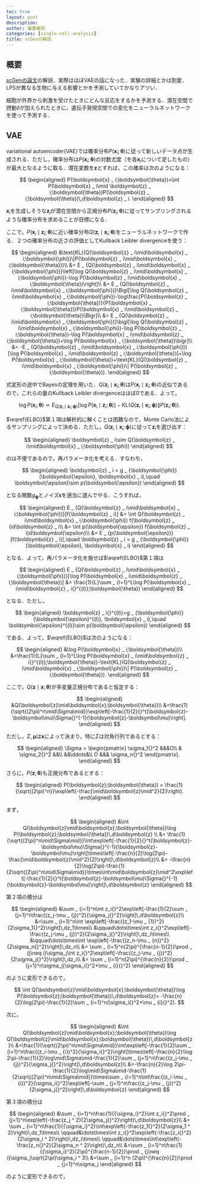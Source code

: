 ```yaml
---
toc: true
layout: post
description:
author: 優曇華院
categories: [single-cell-analysis]
title: scGenの解説
---
```


## 概要
[scGenの論文](https://www.nature.com/articles/s41592-019-0494-8)の解説．実際はほぼVAEの話になった．実験の詳細とかは割愛．LPSが異なる生物に与える影響とかを予測していてかなりアツい．

細胞が外界から刺激を受けたときにどんな反応をするかを予測する．潜在空間で摂動$\delta$が加えられたときに，遺伝子発現空間での変化をニューラルネットワークを使って予測する．

## VAE    　
variational autoencoder(VAE)では確率分布$P(\boldsymbol{x} _ i;\boldsymbol{\theta})$に従って新しいデータ点が生成される．ただし，確率分布は$P(\boldsymbol{x} _ i;\boldsymbol{\theta})$の対数尤度（を各$\boldsymbol{x} _ i$について足したもの）が最大となるように取る．潜在変数を$\boldsymbol{z}$とすれば，この確率は次のようになる：

$$
\begin{aligned}
  P(\boldsymbol{x} _ i;\boldsymbol{\theta})=\int P(\boldsymbol{x} _ i\mid \boldsymbol{z} _ i;\boldsymbol{\theta})P(\boldsymbol{z} _ i;\boldsymbol{\theta})\,d\boldsymbol{z} _ i.
\end{aligned}
$$

$\boldsymbol{x} _ i$を生成しそうな$\boldsymbol{z} _ i$が潜在空間から正規分布$P(\boldsymbol{z} _ i;\boldsymbol{\theta})$に従ってサンプリングされるような確率分布を求めることが目標になる．

ここで，$P(\boldsymbol{x} _ i\mid \boldsymbol{z} _ i;\boldsymbol{\theta})$に近い確率分布$Q(\boldsymbol{z} _ i\mid \boldsymbol{x} _ i;\boldsymbol{\theta})$をニューラルネットワークで作る．２つの確率分布の近さの評価としてKullback Leibler divergenceを使う：

$$
\begin{aligned}
    &\text{KL}(Q(\boldsymbol{z} _ i\mid\boldsymbol{x} _ i;\boldsymbol{\phi})\|P(\boldsymbol{z} _ i\mid\boldsymbol{x} _ i;\boldsymbol{\theta}))\\
    &= E _ {Q(\boldsymbol{z} _ i\mid\boldsymbol{x} _ i;\boldsymbol{\phi})}\left[\log Q(\boldsymbol{z} _ i\mid\boldsymbol{x} _ i;\boldsymbol{\phi})-\log P(\boldsymbol{z} _ i\mid\boldsymbol{x} _ i;\boldsymbol{\theta})\right]\\
    &= E _ {Q(\boldsymbol{z} _ i\mid\boldsymbol{x} _ i;\boldsymbol{\phi})}\Bigl[\log Q(\boldsymbol{z} _ i\mid\boldsymbol{x} _ i;\boldsymbol{\phi})-\log\frac{P(\boldsymbol{z} _ i;\boldsymbol{\theta})}{P(\boldsymbol{x} _ i;\boldsymbol{\theta})}P(\boldsymbol{x} _ i\mid\boldsymbol{z} _ i;\boldsymbol{\theta})\Bigr]\\
    &= E _ {Q(\boldsymbol{z} _ i\mid\boldsymbol{x} _ i;\boldsymbol{\phi})}\bigl[\log Q(\boldsymbol{z} _ i\mid\boldsymbol{x} _ i;\boldsymbol{\phi})-\log P(\boldsymbol{z} _ i;\boldsymbol{\theta})-\log P(\boldsymbol{x} _ i\mid\boldsymbol{z} _ i;\boldsymbol{\theta})+\log P(\boldsymbol{x} _ i;\boldsymbol{\theta})\bigr]\\
    &= -E _ {Q(\boldsymbol{z} _ i\mid\boldsymbol{x} _ i;\boldsymbol{\phi})}[\log P(\boldsymbol{x} _ i\mid\boldsymbol{z} _ i;\boldsymbol{\theta})]+\log P(\boldsymbol{x} _ i;\boldsymbol{\theta})+\text{KL}(Q(\boldsymbol{z} _ i\mid\boldsymbol{x} _ i;\boldsymbol{\phi})\| P(\boldsymbol{z} _ i;\boldsymbol{\theta})).
\end{aligned}
$$

式変形の途中でBayesの定理を用いた．$Q(\boldsymbol{z} _ i\mid \boldsymbol{x} _ i;\boldsymbol{\theta})$は$P(\boldsymbol{x} _ i\mid \boldsymbol{z} _ i; \boldsymbol{\theta})$の近似であるので，これらの量のKullback Leibler divergenceはほぼ$0$である．よって，

$$
\log P(\boldsymbol{x} _ i;\boldsymbol{\theta})\simeq E _ {Q(\boldsymbol{z} _ i\mid\boldsymbol{x} _ i;\boldsymbol{\phi})}[\log P(\boldsymbol{x} _ i\mid\boldsymbol{z} _ i;\boldsymbol{\theta})]-\text{KL}(Q(\boldsymbol{z} _ i\mid\boldsymbol{x} _ i;\boldsymbol{\phi})\| P(\boldsymbol{z} _ i;\boldsymbol{\theta})).
$$

$\eqref{ELBO}$第１項は解析的に解くことは困難なので，Monte Carlo法によるサンプリングによって決める．ただし，$Q(\boldsymbol{z} _ i\mid\boldsymbol{x} _ i;\boldsymbol{\phi})$に従って$\boldsymbol{z} _ i$を選び出す：

$$
\begin{aligned}
  \boldsymbol{z} _ i\sim Q(\boldsymbol{z} _ i\mid\boldsymbol{x} _ i;\boldsymbol{\phi})
\end{aligned}
$$

のは不便であるので，再パラメータ化を考える．すなわち，

$$
\begin{aligned}
  \boldsymbol{z} _ i = g _ {\boldsymbol{\phi}}(\boldsymbol{\epsilon}, \boldsymbol{x} _ i),\quad \boldsymbol{\epsilon}\sim p(\boldsymbol{\epsilon})
\end{aligned}
$$

となる関数$g _ {\boldsymbol{\phi}}$とノイズ$\boldsymbol{\epsilon}$を適当に選んでやる．こうすれば，


$$
\begin{aligned}
E _ {Q(\boldsymbol{z} _ i\mid\boldsymbol{x} _ i;\boldsymbol{\phi})}[f(\boldsymbol{z} _ i)] &= \int Q(\boldsymbol{z} _ i\mid\boldsymbol{x} _ i;\boldsymbol{\phi}) f(\boldsymbol{z} _ i)d\boldsymbol{z} _ i\\
    &= \int p(\boldsymbol{\epsilon}) f(\boldsymbol{z} _ i)d\boldsymbol{\epsilon}\\
    &= E _ {p(\boldsymbol{\epsilon})}[f(\boldsymbol{z} _ i)],\quad \boldsymbol{z} _ i = g _ {\boldsymbol{\phi}}(\boldsymbol{\epsilon}, \boldsymbol{x} _ i)
\end{aligned}
$$

となる．よって，再パラメータ化を施せば$\eqref{ELBO}$第１項は

$$
\begin{aligned}
    E _ {Q(\boldsymbol{z} _ i\mid\boldsymbol{x} _ i;\boldsymbol{\phi})}[\log P(\boldsymbol{x} _ i\mid\boldsymbol{z} _ i;\boldsymbol{\theta})] &= \frac{1}{L}\sum _ {l=1}^L\log P(\boldsymbol{x} _ i\mid\boldsymbol{z} _ i{}^{(l)};\boldsymbol{\theta})
\end{aligned}
$$

となる．ただし，

$$
\begin{aligned}
  \boldsymbol{z} _ i{}^{(l)}=g _ {\boldsymbol{\phi}}(\boldsymbol{\epsilon}^{(l)}, \boldsymbol{x} _ i),\quad \boldsymbol{\epsilon}^{(l)}\sim p(\boldsymbol{\epsilon})
\end{aligned}
$$

である．よって，$\eqref{ELBO}$は次のようになる：

$$
\begin{aligned}
    &\log P(\boldsymbol{x} _ i;\boldsymbol{\theta})\\
    &=\frac{1}{L}\sum _ {l=1}^L\log P(\boldsymbol{x} _ i\mid\boldsymbol{z} _ i{}^{(l)};\boldsymbol{\theta})-\text{KL}(Q(\boldsymbol{z} _ i\mid\boldsymbol{x} _ i;\boldsymbol{\phi})\| P(\boldsymbol{z} _ i;\boldsymbol{\theta})).
\end{aligned}
$$

ここで，$Q(\boldsymbol{z}\mid\boldsymbol{x};\boldsymbol{\theta})$が多変量正規分布であると仮定する：

$$
\begin{aligned}
    &Q(\boldsymbol{z}\mid\boldsymbol{x};\boldsymbol{\theta})\\
    &=\frac{1}{\sqrt{(2\pi)^n\mid\Sigma\mid}}\exp\left[-\frac{1}{2}{}^t(\boldsymbol{z}-\boldsymbol\mu)\Sigma{}^{-1}(\boldsymbol{z}-\boldsymbol\mu)\right].
\end{aligned}
$$

ただし，$\Sigma,\boldsymbol\mu$は$\boldsymbol{x}$によって決まり，特に$\Sigma$は対角行列であるとする：

$$
\begin{aligned}
  \Sigma =
  \begin{pmatrix}
    \sigma_1{}^2 &&&O\\
    & \sigma_2{}^2 &&\\
    &&\ddots&\\
    O &&& \sigma_n{}^2
  \end{pmatrix}.
\end{aligned}
$$

さらに，$P(\boldsymbol{z};\boldsymbol{\theta})$も正規分布であるとする：

$$
\begin{aligned}
  P(\boldsymbol{z};\boldsymbol{\theta}) = \frac{1}{\sqrt{(2\pi)^n}}\exp\left(-\frac{\mid\boldsymbol{z}\mid^2}{2}\right).
\end{aligned}
$$

まず，

$$
\begin{aligned}
    &\int Q(\boldsymbol{z}\mid\boldsymbol{x};\boldsymbol{\theta})\log P(\boldsymbol{z};\boldsymbol{\theta})\,d\boldsymbol{z} \\
    &= \frac{1}{\sqrt{(2\pi)^n\mid\Sigma\mid}}\int\exp\left[-\frac{1}{2}{}^t(\boldsymbol{z}-\boldsymbol\mu)\Sigma{}^{-1}(\boldsymbol{z}-\boldsymbol\mu)\right]\times\left[-\frac{n}{2}\log(2\pi)-\frac{\mid\boldsymbol{z}\mid^2}{2}\right]\,d\boldsymbol{z}\\
    &= -\frac{n}{2}\log(2\pi)-\frac{1}{2\sqrt{(2\pi)^n\mid\Sigma\mid}}\times\int\mid\boldsymbol{z}\mid^2\exp\left[-\frac{1}{2}{}^t(\boldsymbol{z}-\boldsymbol\mu)\Sigma{}^{-1}(\boldsymbol{z}-\boldsymbol\mu)\right]\,d\boldsymbol{z}
\end{aligned}
$$

第２項の積分は

$$
\begin{aligned}
    &\sum _ {i=1}^n\int z_i{}^2\exp\left[-\frac{1}{2}\sum _ {j=1}^n\frac{(z_j-\mu _ {j})^2}{\sigma_j{}^2}\right]\,d\boldsymbol{z}\\
    &=\sum _ {i=1}^n\int \exp\left[-\frac{(z_1-\mu _ {1})^2}{2\sigma_1{}^2}\right]\,dz_1\times\\
    &\qquad\dots\times\int z_i{}^2\exp\left[-\frac{(z_j-\mu _ {j})^2}{2\sigma_j{}^2}\right]\,dz_i\times\\
    &\qquad\dots\times\int \exp\left[-\frac{(z_n-\mu _ {n})^2}{2\sigma_n{}^2}\right]\,dz_n\\
    &= \sum _ {i=1}^n(2\pi)^{\frac{n-1}{2}}\prod _ {j\neq i}\sigma_j\int z_i{}^2\exp\left[-\frac{(z_j-\mu _ {j})^2}{2\sigma_j{}^2}\right]\,dz_i\\
    &= \sum _ {i=1}^n(2\pi)^{\frac{n}{2}}\prod _ {j=1}^n\sigma_j(\sigma_i{}^2+\mu _ {i}{}^2)
\end{aligned}
$$

のように変形できるので，

$$
\int Q(\boldsymbol{z}\mid\boldsymbol{x};\boldsymbol{\theta})\log P(\boldsymbol{z};\boldsymbol{\theta})\,d\boldsymbol{z}= -\frac{n}{2}\log(2\pi)-\frac{1}{2}\sum _ {i=1}^n(\sigma_i{}^2+\mu _ {i}{}^2).
$$

次に，

$$
\begin{aligned}
    &\int Q(\boldsymbol{z}\mid\boldsymbol{x};\boldsymbol{\theta})\log Q(\boldsymbol{z}\mid\boldsymbol{x};\boldsymbol{\theta})\,d\boldsymbol{z}\\
    &=\frac{1}{\sqrt{(2\pi)^n\mid\Sigma\mid}}\int\exp\left[-\frac{1}{2}\sum _ {i=1}^n\frac{(z_i-\mu _ {i})^2}{\sigma_i{}^2}\right]\times\left[-\frac{n}{2}\log 2\pi-\frac{1}{2}\log\mid\Sigma\mid-\frac{1}{2}\sum _ {j=1}^n\frac{(z_j-\mu _ {j})^2}{\sigma_j{}^2}\right]\,d\boldsymbol{z}\\
    &=-\frac{n}{2}\log 2\pi-\frac{1}{2}\log\mid\Sigma\mid-\frac{1}{2\sqrt{(2\pi)^n\mid\Sigma\mid}}\times\sum _ {i=1}^n\int\frac{(z_i-\mu _ {i})^2}{\sigma_i{}^2}\exp\left[-\sum _ {j=1}^n\frac{(z_j-\mu _ {j})^2}{2\sigma_j{}^2}\right]\,d\boldsymbol{z}
\end{aligned}
$$

第３項の積分は

$$
\begin{aligned}
&\sum _ {i=1}^n\frac{1}{{\sigma_i}^2}\int z_i{}^2\prod _ {j=1}^n\exp\left(-\frac{z_j ^ 2}{2\sigma_j{}^2}\right)\,d\boldsymbol{z}\\
&= \sum _ {i=1}^n\frac{1}{{\sigma_i}^2}\int\exp\left(-\frac{z_1{}^2}{2\sigma_1 ^ 2}\right)\,dz_1\times\\
\qquad&\dots\times\int z_i{}^2\exp\left(-\frac{z_i{}^2}{2\sigma_i ^ 2}\right)\,dz_i\times\\
\qquad&\dots\times\int\exp\left(-\frac{z_n{}^2}{2\sigma_n ^ 2}\right)\,dz_n\\
&=\sum _ {i=1}^n\frac{1}{{\sigma_i}^2}(2\pi)^{\frac{n-1}{2}}\prod _ {j\neq i}\sigma_j\sqrt{2\pi}\sigma_i ^ 3\\
&=\sum _ {i=1}^n (2\pi)^{\frac{n}{2}}\prod _ {j=1}^n\sigma_j
\end{aligned}
$$

のように変形できるので，

